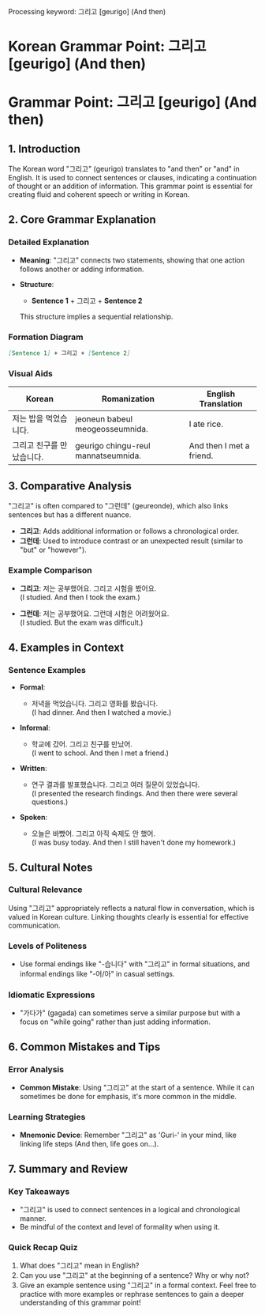 Processing keyword: 그리고 [geurigo] (And then)
# Korean Grammar Point: 그리고 [geurigo] (And then)
# Grammar Point: 그리고 [geurigo] (And then)
## 1. Introduction
The Korean word "그리고" (geurigo) translates to "and then" or "and" in English. It is used to connect sentences or clauses, indicating a continuation of thought or an addition of information. This grammar point is essential for creating fluid and coherent speech or writing in Korean.
## 2. Core Grammar Explanation
### Detailed Explanation
- **Meaning**: "그리고" connects two statements, showing that one action follows another or adding information.
- **Structure**: 
  - **Sentence 1** + 그리고 + **Sentence 2**
  
  This structure implies a sequential relationship.
### Formation Diagram
```markdown
[Sentence 1] + 그리고 + [Sentence 2]
```
### Visual Aids
| Korean        | Romanization | English Translation     |
|---------------|--------------|-------------------------|
| 저는 밥을 먹었습니다. | jeoneun babeul meogeosseumnida. | I ate rice.       |
| 그리고 친구를 만났습니다. | geurigo chingu-reul mannatseumnida. | And then I met a friend. |
## 3. Comparative Analysis
"그리고" is often compared to "그런데" (geureonde), which also links sentences but has a different nuance.
- **그리고**: Adds additional information or follows a chronological order.
- **그런데**: Used to introduce contrast or an unexpected result (similar to "but" or "however").
### Example Comparison
- **그리고**: 저는 공부했어요. 그리고 시험을 봤어요.  
  (I studied. And then I took the exam.)
  
- **그런데**: 저는 공부했어요. 그런데 시험은 어려웠어요.  
  (I studied. But the exam was difficult.)
## 4. Examples in Context
### Sentence Examples
- **Formal**: 
  - 저녁을 먹었습니다. 그리고 영화를 봤습니다.  
    (I had dinner. And then I watched a movie.)
    
- **Informal**: 
  - 학교에 갔어. 그리고 친구를 만났어.  
    (I went to school. And then I met a friend.)
    
- **Written**: 
  - 연구 결과를 발표했습니다. 그리고 여러 질문이 있었습니다.  
    (I presented the research findings. And then there were several questions.)
    
- **Spoken**: 
  - 오늘은 바빴어. 그리고 아직 숙제도 안 했어.  
    (I was busy today. And then I still haven't done my homework.)
## 5. Cultural Notes
### Cultural Relevance
Using "그리고" appropriately reflects a natural flow in conversation, which is valued in Korean culture. Linking thoughts clearly is essential for effective communication.
### Levels of Politeness
- Use formal endings like "-습니다" with "그리고" in formal situations, and informal endings like "-어/아" in casual settings.
### Idiomatic Expressions
- "가다가" (gagada) can sometimes serve a similar purpose but with a focus on "while going" rather than just adding information.
## 6. Common Mistakes and Tips
### Error Analysis
- **Common Mistake**: Using "그리고" at the start of a sentence. While it can sometimes be done for emphasis, it's more common in the middle.
  
### Learning Strategies
- **Mnemonic Device**: Remember "그리고" as 'Guri-' in your mind, like linking life steps (And then, life goes on...).
## 7. Summary and Review
### Key Takeaways
- "그리고" is used to connect sentences in a logical and chronological manner.
- Be mindful of the context and level of formality when using it.
### Quick Recap Quiz
1. What does "그리고" mean in English?
2. Can you use "그리고" at the beginning of a sentence? Why or why not?
3. Give an example sentence using "그리고" in a formal context.
Feel free to practice with more examples or rephrase sentences to gain a deeper understanding of this grammar point!

